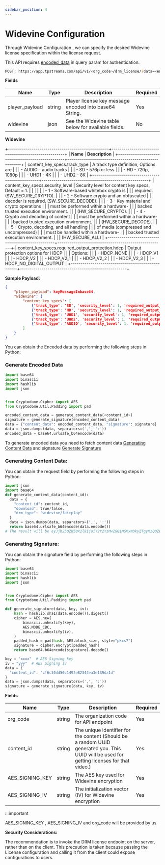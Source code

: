 ```yaml
---
sidebar_position: 4
---
```


# Widevine Configuration

Through Widevine Configuration , we can specify the desired Widevine license specification within the license request.

This API requires [encoded_data](#generate-encoded-data) in query param for authentication.

```bash
POST: https://app.tpstreams.com/api/v1/<org_code>/drm_license/?data=<encoded_data>/
```
**Fields**

| Name           | Type   | Description                                            | Required |
| -------------- | ------ | ------------------------------------------------------ | -------- |
| player_payload | string | Player license key message encoded into base64 String. | Yes      |
| widevine       | json   | See the Widevine table below for available fields.     | No       |

  
**Widevine**

+---------------------------------------------------+------------------------------------------------------+
| **Name**                                          |  **Description**                                     |
+---------------------------------------------------+------------------------------------------------------+
| content_key_specs.track_type                      |  A track type definition, Options are                |
|                                                   |  - AUDIO - audio tracks                              |
|                                                   |  - SD - 576p or less                                 |
|                                                   |  - HD - 720p, 1080p                                  |
|                                                   |  - UHD1 - 4K                                         |
|                                                   |  - UHD2 - 8K                                         |
+---------------------------------------------------+------------------------------------------------------+
| content_key_specs.security_level                  | Security level for content key specs, Default = 1.   |
|                                                   |                                                      |
|                                                   | - 1 - Software-based whitebox crypto is              |
|                                                   | required. (SW_SECURE_CRYPTO).                        |
|                                                   | - 2 - Software crypto and an obfuscated              |
|                                                   | decoder is required. (SW_SECURE_DECODE).             |
|                                                   | - 3 - Key material and crypto operations             |
|                                                   | must be performed within a hardware-                 |
|                                                   | backed trusted execution environment.                |
|                                                   | (HW_SECURE_CRYPTO).                                  |
|                                                   | - 4 - Crypto and decoding of content                 |
|                                                   | must be performed within a hardware-                 |
|                                                   | backed trusted execution environment.                |
|                                                   | (HW_SECURE_DECODE).                                  |
|                                                   | - 5 - Crypto, decoding, and all handling             |
|                                                   | of media (compressed and uncompressed)               |
|                                                   | must be handled within a hardware-                   |
|                                                   | backed trusted execution environment.                |
|                                                   | (HW_SECURE_ALL)                                      |
+---------------------------------------------------+------------------------------------------------------+
| content_key_specs.required_output_protection.hdcp | Output protection options for HDCP                   |
|                                                   | Options:                                             |
|                                                   | - HDCP_NONE                                          |
|                                                   | - HDCP_V1                                            |
|                                                   | - HDCP_V2                                            |
|                                                   | - HDCP_V2_1                                          |
|                                                   | - HDCP_V2_2                                          |
|                                                   | - HDCP_V2_3                                          |
|                                                   | - HDCP_NO_DIGITAL_OUTPUT                             |
+---------------------------------------------------+------------------------------------------------------+

**Sample Payload:**

```json
{
    "player_payload": keyMessageInbase64,
    "widevine": {
        "content_key_specs": [
            {'track_type': 'SD', 'security_level': 1, 'required_output_protection': {'hdcp': 'HDCP_V1'}},
            {'track_type': 'HD', 'security_level': 1, 'required_output_protection': {'hdcp': 'HDCP_V1'}},
            {'track_type': 'UHD1', 'security_level': 1, 'required_output_protection': {'hdcp': 'HDCP_V1'}},
            {'track_type': 'UHD2', 'security_level': 1, 'required_output_protection': {'hdcp': 'HDCP_V1'}},
            {'track_type': 'AUDIO', 'security_level': 1, 'required_output_protection': {'hdcp': 'HDCP_V1'}}
        ]
    }
}
```


You can obtain the Encoded data by performing the following steps in Python:

### Generate Encoded Data

```python
import base64
import binascii
import hashlib
import json


from Cryptodome.Cipher import AES
from Cryptodome.Util.Padding import pad

encoded_content_data = generate_content_data(<content_id>)
signature = generate_signature(encoded_content_data)
data = {"content_data": encoded_content_data, "signature": signature}
data = json.dumps(data, separators=(',', ':'))
encoded_data = base64.urlsafe_b64encode(data)


```
To generate encoded data you need to fetch content data [Generating Content Data](#generating-content-data) and signature
[Generate Signature](#generating-signature) 

### Generating Content Data:

You can obtain the request field by performing the following steps in Python:


```python
import json
import base64
def generate_content_data(content_id):
  data = {
    "content_id": content_id,
    "download": true/false,
    "drm_type": "widevine/fairplay"
  }
  data = json.dumps(data, separators=(',', ':'))
  return base64.urlsafe_b64encode(data.encode())
# The result will be eyJjb250ZW50X2lkIjoiY2Y2YzMwZGQ1MGMxNDkyZTgyMzQ0ZWEzZTEzOWRhMWQifQ==
```

### Generating Signature:

You can obtain the signature field by performing the following steps in Python:

```python
import base64
import binascii
import hashlib
import json


from Cryptodome.Cipher import AES
from Cryptodome.Util.Padding import pad

def generate_signature(data, key, iv):
    hash = hashlib.sha1(data.encode()).digest()
    cipher = AES.new(
        binascii.unhexlify(key),
        AES.MODE_CBC,
        binascii.unhexlify(iv),
    )
    padded_hash = pad(hash, AES.block_size, style="pkcs7")
    signature = cipher.encrypt(padded_hash)
    return base64.b64encode(signature).decode()

key = "xxxx"  # AES Signing key
iv = "yyy"  # AES Signing iv
data = {
  "content_id": "cf6c30dd50c1492e82344ea3e139da1d"
}
data = json.dumps(data, separators=(',', ':'))
signature = generate_signature(data, key, iv)
```



**Fields**

| Name              | Type         | Description                                                  | Required  |
| ---------------   | ------------ | --------------------------------------------------------     | --------- |
| org_code          | string       | The organization code for API endpoint                       | Yes       |
| content_id        | string       | The unique identifier for the content (Should be a random UUID generated you. This UUID will be used for getting licenses for that video.)                       | Yes       |
| AES_SIGNING_KEY  | string       | The AES key used for Widevine encryption                     | Yes       |
| AES_SIGNING_IV       | string       | The initialization vector (IV) for Widevine encryption       | Yes       |

:::important

AES_SIGNING_KEY , AES_SIGNING_IV  and org_code will be provided by us.




**Security Considerations:**

The recommendation is to invoke the DRM license endpoint on the server, rather than on the client. This precaution is taken because passing the License configuration and calling it from the client could expose configurations to users. 